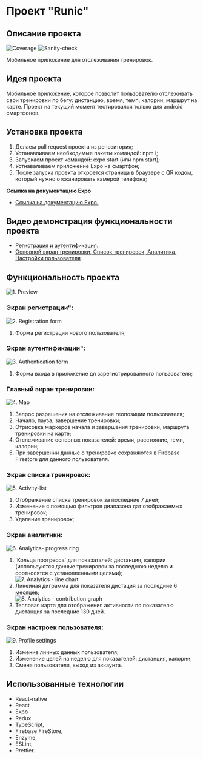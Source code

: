 # Проект "Runic"

## Описание проекта

![Coverage](https://github.com/Stern-Ritter/Runic/actions/workflows/coverage.yml/badge.svg)
![Sanity-check](https://github.com/Stern-Ritter/Runic/actions/workflows/sanity-check.yml/badge.svg)

Мобильное приложение для отслеживания тренировок.

## Идея проекта

Мобильное приложение, которое позволит пользователю отслеживать свои тренировки по бегу: дистанцию, время, темп, калории, маршрут на карте.
Проект на текущий момент тестировался только для android смартфонов.

## Установка проекта

1. Делаем pull request проекта из репозитория;
1. Устанавливаем необходимые пакеты командой: npm i;
1. Запускаем проект командой: expo start (или npm start);
1. Устнаваливаем приложение Expo на смартфон;
1. После запуска проекта откроется страница в браузере с QR кодом, который нужно отсканировать камерой телефона;

**Ссылка на документацию Expo**

- [Ссылка на документацию Expo.](https://docs.expo.dev/get-started/create-a-new-app/)

## Видео демонстрация функциональности проекта

- [Регистрация и аутентификация.](https://disk.yandex.ru/i/Twa2oP2Zt0HY7A)
- [Основной экран тренировки, Список тренировок, Аналитика, Настройки пользователя](https://disk.yandex.ru/i/AmIAB4yl8qjINw)

## Функциональность проекта

![1. Preview](https://github.com/Stern-Ritter/images/blob/5a905fe01e19c07250d02f823cfe81c69e08ef6c/1.%20Preview.jpg?raw=true)

### Экран регистрации":

![2. Registration form](https://github.com/Stern-Ritter/images/blob/5a905fe01e19c07250d02f823cfe81c69e08ef6c/2.%20Registration%20form.jpg?raw=true)

1. Форма регистрации нового пользователя;

### Экран аутентификации":

![3. Authentication form](https://github.com/Stern-Ritter/images/blob/5a905fe01e19c07250d02f823cfe81c69e08ef6c/3.%20Authentication%20form.jpg?raw=true)

1. Форма входа в приложение дл зарегистрированного пользователя;

### Главный экран тренировки:

![4. Map](https://github.com/Stern-Ritter/images/blob/5a905fe01e19c07250d02f823cfe81c69e08ef6c/4.%20Map.jpg?raw=true)

1. Запрос разрешения на отслеживание геопозиции пользователя;
1. Начало, пауза, завершение тренировки;
1. Отрисовка маркеров начала и завершения тренировки, маршрута тренировки на карте;
1. Отслеживание основных показателей: время, расстояние, темп, калории;
1. При завершении данные о тренировке сохраняются в Firebase Firestore для данного пользователя.

### Экран списка тренировок:

![5. Activity-list](https://github.com/Stern-Ritter/images/blob/5a905fe01e19c07250d02f823cfe81c69e08ef6c/5.%20Activity-list.jpg?raw=true)

1. Отображение списка тренировок за последние 7 дней;
1. Изменение с помощью фильтров диапазона дат отображаемых тренировок;
1. Удаление тренировок;

### Экран аналитики:

![6. Analytics- progress ring](https://github.com/Stern-Ritter/images/blob/5a905fe01e19c07250d02f823cfe81c69e08ef6c/6.%20Analytics-%20progress%20ring.jpg?raw=true)

1. 'Кольца прогресса' для показаталей: дистанция, калории (используются данные тренировок за последнюю неделю и соотносятся с установленными целями);  
   ![7. Analytics - line chart](https://github.com/Stern-Ritter/images/blob/5a905fe01e19c07250d02f823cfe81c69e08ef6c/7.%20Analytics%20-%20line%20chart.jpg?raw=true)
2. Линейная диграмма для показателя дистация за последние 6 месяцев;  
   ![8. Analytics - contribution graph](https://github.com/Stern-Ritter/images/blob/5a905fe01e19c07250d02f823cfe81c69e08ef6c/8.%20Analytics%20-%20contribution%20graph.jpg?raw=true)
3. Тепловая карта для отображения активности по показателю дистанция за последние 130 дней.

### Экран настроек пользователя:

![9. Profile settings](https://github.com/Stern-Ritter/images/blob/5a905fe01e19c07250d02f823cfe81c69e08ef6c/9.%20Profile%20settings.jpg?raw=true)

1. Измение личных данных пользователя;
2. Изменение целей на неделю для показателей: дистанция, калории;
3. Смена пользователя, выход из аккаунта.

## Использованные технологии

- React-native
- React
- Expo
- Redux
- TypeScript,
- Firebase FireStore,
- Enzyme,
- ESLint,
- Prettier.
